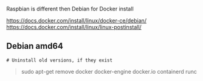 Raspbian is different then Debian for Docker install

https://docs.docker.com/install/linux/docker-ce/debian/
https://docs.docker.com/install/linux/linux-postinstall/

## Debian amd64

`# Uninstall old versions, if they exist`
>sudo apt-get remove docker docker-engine docker.io containerd runc

